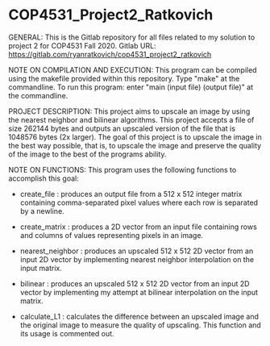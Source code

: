 # COP4531_Project2_Ratkovich

GENERAL:
This is the Gitlab repository for all files related to my solution to project 2 for COP4531 Fall 2020.
Gitlab URL: https://gitlab.com/ryanratkovich/cop4531_project2_ratkovich

NOTE ON COMPILATION AND EXECUTION:
This program can be compiled using the makefile provided within this repository. Type "make" at the commandline.
To run this program: enter "main (input file) (output file)" at the commandline.

PROJECT DESCRIPTION:
This project aims to upscale an image by using the nearest neighbor and bilinear algorithms. This project accepts a file of size 262144 bytes and outputs an upscaled version of the file that is 1048576 bytes (2x larger). The goal of this project is to upscale the image in the best way possible, that is, to upscale the image and preserve the quality of the image to the best of the programs ability.

NOTE ON FUNCTIONS:
This program uses the following functions to accomplish this goal:

- create_file : produces an output file from a 512 x 512 integer matrix containing comma-separated pixel values where each row is separated by a newline.

- create_matrix : produces a 2D vector from an input file containing rows and columns of values representing pixels in an image.

- nearest_neighbor : produces an upscaled 512 x 512 2D vector from an input 2D vector by implementing nearest neighbor interpolation on the input matrix.

- bilinear : produces an upscaled 512 x 512 2D vector from an input 2D vector by implementing my attempt at bilinear interpolation on the input matrix.

- calculate_L1 : calculates the difference between an upscaled image and the original image to measure the quality of upscaling. This function and its usage is commented out.



